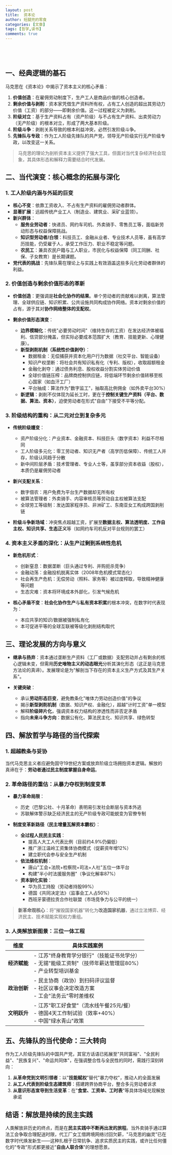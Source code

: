 ```yaml
---
layout: post
title:  资本论
author: 短腿兜的零食
categories: [文章]
tags: [哲学,读书]
comments: true
---
```

<p style="
    color:white;
    border-radius: 15px 50px;
    background: var(--oc-orange-5);
    padding: 20px;
    
"> 
在数字资本主义的雇佣体系下，社会化协作劳动成为价值创造的源泉；资本通过垄断数据、算法与平台等新型生产资料，系统性占有劳动者创造的远超其劳动力再生产成本的价值——这种结构性剥夺构成当代剥削的本质。由此形成的跨国资本权力集团与碎片化劳动者（零工、知识无产者、数字佃农）的对立，正在全球价值链中重构阶级冲突。阶级斗争的核心场域已从工厂转向算法透明度、数据主权与生态正义的争夺。而工人阶级先锋队的使命，是领导多形态劳动者通过算法民主化与资本制度制衡，在文明跃升中实现人的解放。</p>

## 一、经典逻辑的基石

马克思在《资本论》中揭示了资本主义的核心矛盾：

1. **价值创造**：在雇佣劳动制度下，生产工人是商品价值的核心创造者。
2. **剩余价值与剥削**：资本家凭借生产资料所有权，占有工人创造的超出其劳动力价值（工资）的部分——即剩余价值。这一过程被定义为剥削。
3. **阶级对立**：基于生产资料占有（资产阶级）与不占有生产资料、出卖劳动力（无产阶级）的根本对立，形成了两大基本阶级。
4. **阶级斗争**：剥削关系导致的根本利益冲突，必然引发阶级斗争。
5. **先锋队与专政**：作为工人阶级先锋队的共产党，领导无产阶级实行无产阶级专政，以改变这一关系。

> 马克思的理论为剖析资本主义提供了强大工具，但面对当代复杂经济社会现象，其具体形态和解释力需要结合时代发展。

## 二、当代演变：核心概念的拓展与深化

### 1. 工人阶级内涵与外延的巨变

- **核心不变**：依靠工资收入、不占有生产资料的雇佣劳动者群体。
- **显著扩展**：远超传统产业工人（制造业、建筑业、采矿业蓝领）。
- **新兴群体**：
  - **服务业劳动者**：快递员、网约车司机、外卖骑手、零售员工等，面临新劳动形态与权益保障挑战。
  - **知识型劳动者/白领**：科技员工、金融从业者、专业技术人员等，虽有高学历技能，仍受雇于人，承受工作压力、职业不稳定等问题。
  - **农民工**：兼具农民户籍与工人职业，市民化与权益保障（同工同酬、社保、子女教育）是长期课题。
- **党代表的挑战**：先锋队需在理论上与实践上有效涵盖这些多元化劳动者群体的利益。

### 2. 价值创造与剩余价值形态的革新

- **价值创造**：更强调是**社会化协作的结果**。单个劳动者的贡献难以剥离，算法管理、全球供应链、知识积累、公共设施共同构成协作网络。资本对剩余价值的占有，源于其对**协作网络整体的支配权**。
  
- **剩余价值形态演变**：
  - **边界模糊化**：传统"必要劳动时间"（维持生存的工资）在发达经济体被福利、信贷部分掩盖，但实际必要成本范围扩大（教育、技能更新、心理健康）。
  - **新型剥削机制（系统性价值剥夺）**：
    - 数据租金：无偿捕获并资本化用户行为数据（社交平台、智能设备）
    - 知识产权垄断：将社会共有知识私有化（专利、版权），收取超额租金
    - 金融化剥夺：通过债务利息、股权收益分割实体劳动价值
    - 全球价值链压榨：品牌商控制供应链，将低端环节剩余价值转移至核心国家（如血汗工厂）
    - 平台抽成：算法作为"数字监工"，抽取高比例佣金（如外卖平台30%）
  - **新逻辑**：剥削不仅体现为延长工时，更在于**控制关键生产资料（平台、数据、算法、资本）**，迫使劳动者在形式"自由"下接受不平等分配。

### 3. 阶级结构的重构：从二元对立到复杂多元

- **传统阶级嬗变**：
  - 资产阶级分化：产业资本、金融资本、科技巨头（数字资本）利益不尽相同
  - 工人阶级多元化：零工劳动者、知识无产者（高学历低保障）、传统工人并存，阶级认同趋于分散
  - 新中间阶层矛盾：技术管理者、专业人士等，虽享部分资本收益（股权），本质仍是雇佣劳动者

- **新兴支配关系**：
  - 数字佃农：用户免费为平台生产数据却无所有权
  - 被算法管理者：外卖骑手、内容审核员等劳动自主权被算法支配
  - 全球劳工等级制：发达国家程序员、非洲矿工、东南亚女工构成跨国剥削链

- **阶级斗争新场域**：冲突焦点超越工资，扩展至**数据主权、算法透明度、工作自主权、知识共享、生态正义**等（如网约车司机反对平台规则的罢工）

### 4. 资本主义矛盾的深化：从生产过剩到系统性危机

- **新危机形式**：
  - 创新窒息：数据垄断（巨头通过专利、并购扼杀竞争）
  - 金融动荡：金融投机脱离实体（2008年危机模式常态化）
  - 社会再生产危机：无偿劳动（照料、家务等）被过度榨取，导致精神健康等问题
  - 生态灾难：资本将环境成本外部化，引发气候危机

- **核心矛盾不变**：**社会化协作生产**与**私有资本积累**的根本冲突，在数字时代表现为：
  - 本应共享的知识/数据被强制私有化
  - 本可促进平等的全球互联被等级化剥削结构取代

## 三、理论发展的方向与意义

- **继承与扬弃**：资本通过垄断生产资料（工厂或数据）支配劳动并占有剩余的核心逻辑未变，但需用**历史唯物主义的动态眼光**分析其演化形态（这正是马克思方法论的真谛）。发展理论是为"解剖当下存在的资本主义生产方式及其生产关系"。

- **关键突破**：
  - 承认**劳动形态巨变**，避免教条化"唯体力劳动创造价值"的争议
  - 揭示**新型剥削机制**（数据、知识产权、金融化），超越"计时工资"单一模型
  - 解释**阶级碎片化**，强调资本权力结构的渗透性而非否定矛盾
  - 指向**未来斗争方向**：数据公有化、算法民主化、知识共享、绿色转型

## 四、解放哲学与路径的当代探索

### 1. 超越教条与妥协

当代马克思主义者应避免固守19世纪方案或放弃阶级立场拥抱资本逻辑。解放的真谛在于：**劳动者通过民主制度掌握自身命运**。

### 2. 革命路径的重估：从暴力夺权到制度变革

- **暴力革命局限**：
  - 历史（巴黎公社、十月革命）表明易引发社会断层与资本外逃
  - 苏联解体警示缺乏经济民主的无产阶级专政可能蜕变为官僚专制

- **制度变革新路径（民主增量瓦解资本霸权）**：
  - **全过程人民民主实践**：
    - 提高人大工人代表比例（目前约4.9%仍偏低）
    - 推广浙江温岭工资集体协商模式（促薪资年增12%）
    - 建立职代会参与安全生产机制
  - **依法维权机制**：
    - 唐山"工会+法院+检察院+司法+人社"五位一体平台
    - 构建"半小时法援服务圈"（争议化解率87%）
  - **资本驯化实验**：
    - 华为员工持股（劳动者持股99%）
    - 德国《共同决定法》（监事会工人占50%）
    - 西班牙蒙德拉贡合作社联盟（市场竞争力与公平的统一）

> **新革命观核心**：将"摧毁国家机器"转化为**改造国家机器**，通过立法博弈、经济民主、技术赋能实现权力重组。

### 3. 人类解放新图景：三位一体工程

| 维度       | 具体实践案例                                                                 |
|------------|------------------------------------------------------------------------------|
| **经济赋能** | - 江苏"终身教育学分银行"（技能证书兑学分）<br>- 无锡"能级工资制"（技师年薪达管理层80%）<br>- 产业转型培训基金 |
| **政治创新** | - 民主协商（政协）到扫码评议监督<br>- 社区议事会决定改造方案<br>- 工会"法务云"零时差维权 |
| **文明跃升** | - 江苏"职工好食堂"（流水线午餐25元/餐）<br>- 德国4天工作制试验（效率+40%）<br>- 中国"绿水青山"政策 |

## 五、先锋队的当代使命：三大转向

作为工人阶级先锋队的中国共产党，其官方话语已拓展至"共同富裕"、"全民利益"、"民族复兴"、"命运共同体"，在强调整合性与全民性的同时，需践行深刻转向：

1. **从革命党到文明引领者**：以"**技能赋权**"替代"暴力夺权"，推动人的全面发展
2. **从工人代表到阶级生态建筑师**：搭建跨界协商平台，整合多元劳动者诉求
3. **从意识形态宣导到生活变革**：在"**食堂、工资单、工时表**"等具体场域兑现解放承诺

## 结语：解放是持续的民主实践

人类解放非历史的终点，而是在**民主实践中不断再出发的旅程**。当外卖骑手通过算法工会争取合理配送时限，代工厂女工借跨境网络讨回欠薪，"马克思的幽灵"已在数字时代焕发新生——这种扎根于日常抗争、追求实质民主的实践，或许比任何僵化的"专政"形式都更接近"**自由人联合体**"的理想愿景。